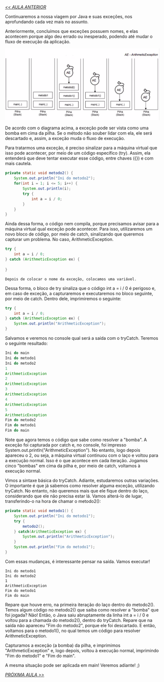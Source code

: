 *[<< AULA ANTERIOR](https://github.com/pvreboucas/java-excecoes/blob/aula-2/aulas/1-introducao-a-excecoes.md)*

Continuaremos a nossa viagem por Java e suas exceções, nos aprofundando cada vez mais no assunto.

Anteriormente, concluímos que exceções possuem nomes, e elas acontecem porque algo deu errado ou inesperado, podendo até mudar o fluxo de execução da aplicação.

![01](https://github.com/pvreboucas/java-excecoes/blob/aula-2/aulas/imagens/02.01_002_diagrama-bomba-excecao.png)

De acordo com o diagrama acima, a exceção pode ser vista como uma bomba em cima da pilha. Se o método não souber lidar com ela, ele será descartado e, assim, a exceção muda o fluxo de execução.

Para tratarmos uma exceção, é preciso sinalizar para a máquina virtual que isso pode acontecer, por meio de um código específico (try). Assim, ela entenderá que deve tentar executar esse código, entre chaves ({}) e com mais cautela.

```java
private static void metodo2() {
    System.out.println("Ini do metodo2");
    for(int i = 1; i <= 5; i++) {
        System.out.println(i);
        try {
            int a = i / 0;
        }
    }
}
```

Ainda dessa forma, o código nem compila, porque precisamos avisar para a máquina virtual qual exceção pode acontecer. Para isso, utilizaremos um novo bloco de código, por meio de catch, sinalizando que queremos capturar um problema. No caso, ArithmeticException.

```java
try {
    int a = i / 0;
} catch (ArithmeticException ex) {

}
```
```
Depois de colocar o nome da exceção, colocamos uma variável.
```

Dessa forma, o bloco de try sinaliza que o código int a = i / 0 é perigoso e, em caso de exceção, a capturaremos e executaremos no bloco seguinte, por meio de catch. Dentro dele, imprimiremos o seguinte:

```java
try {
    int a = i / 0;
} catch (ArithmeticException ex) {
    System.out.println("ArithmeticException");
}
```

Salvamos e veremos no console qual será a saída com o tryCatch. Teremos o seguinte resultado:

```java
Ini do main
Ini do metodo1
Ini do metodo2
1
ArithmeticException
2
ArithmeticException
3
ArithmeticException
4
ArithmeticException
5
ArithmeticException
Fim do metodo2
Fim do metodo1
Fim do main
```

Note que agora temos o código que sabe como resolver a "bomba". A exceção foi capturada por catch e, no console, foi impresso System.out.println("ArithmeticException"). No entanto, logo depois apareceu o 2, ou seja, a máquina virtual continuou com o laço e voltou para a execução normal. Isso é o que acontece em cada iteração. Jogamos cinco "bombas" em cima da pilha e, por meio de catch, voltamos à execução normal.

Vimos a sintaxe básica do tryCatch. Adiante, estudaremos outras variações. O importante é que já sabemos como resolver alguma exceção, utilizando tryCatch. No entanto, não queremos mais que ele fique dentro do laço, considerando que ele não precisa estar lá. Vamos alterá-lo de lugar, transferindo-o na hora de chamar o metodo2():

```java
private static void metodo1() {
    System.out.println("Ini do metodo1");
    try {
        metodo2();
    } catch(ArithmeticException ex) {
        System.out.println("ArithmeticException");
    }
    System.out.println("Fim do metodo1");
}
```

Com essas mudanças, é interessante pensar na saída. Vamos executar!

```javaIni do main
Ini do metodo1
Ini do metodo2
1
ArithmeticException
Fim do metodo1
Fim do main
```

Repare que houve erro, na primeira iteração do laço dentro do metodo2(). Temos algum código no metodo2() que saiba como resolver a "bomba" que foi jogada? Não! Então, o Java saiu abruptamente da linha int a = i / 0 e voltou para a chamada do metodo2(), dentro do tryCatch. Repare que na saída não apareceu "Fim do metodo2", porque ele foi descartado. E então, voltamos para o metodo1(), no qual temos um código para resolver ArithmeticException.

Capturamos a exceção (a bomba) da pilha, e imprimimos "ArithmeticException" e, logo depois, voltou à execução normal, imprimindo "Fim do metodo1" e "Fim do main".

A mesma situação pode ser aplicada em main! Veremos adiante! ;)


*[PRÓXIMA AULA >>]()*
